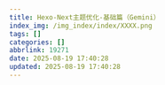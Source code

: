 ```yaml
---
title: Hexo-Next主题优化-基础篇（Gemini）
index_img: /img_index/index/XXXX.png
tags: []
categories: []
abbrlink: 19271
date: 2025-08-19 17:40:28
updated: 2025-08-19 17:40:28
---
```

